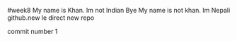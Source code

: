 #week8
My name is Khan. Im not Indian
Bye My name is not khan. Im Nepali
github.new le direct new repo

commit number 1 